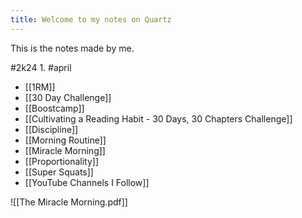 ```yaml
---
title: Welcome to my notes on Quartz
---
```

This is the notes made by me.

#2k24 
	1. #april 

- [[1RM]]
- [[30 Day Challenge]]
- [[Boostcamp]]
- [[Cultivating a Reading Habit - 30 Days, 30 Chapters Challenge]]
- [[Discipline]]
- [[Morning Routine]]
- [[Miracle Morning]]
- [[Proportionality]]
- [[Super Squats]]
- [[YouTube Channels I Follow]]

![[The Miracle Morning.pdf]]
